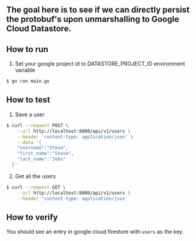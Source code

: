 ## The goal here is to see if we can directly persist the protobuf's upon unmarshalling to Google Cloud Datastore.

## How to run

1. Set your google project id to DATASTORE_PROJECT_ID environment variable

```bash
$ go run main.go
```

## How to test

1. Save a user
```bash
$ curl --request POST \
    --url http://localhost:8080/api/v1/users \
    --header 'content-type: application/json' \
    --data '{
  	"username":"Steve",
  	"first_name":"Steve",
  	"last_name":"Jobs"
  }'
```

2. Get all the users

```bash
$ curl --request GET \
    --url http://localhost:8080/api/v1/users \
    --header 'content-type: application/json'
```

## How to verify

You should see an entry in google cloud firestore with `users` as the key.


